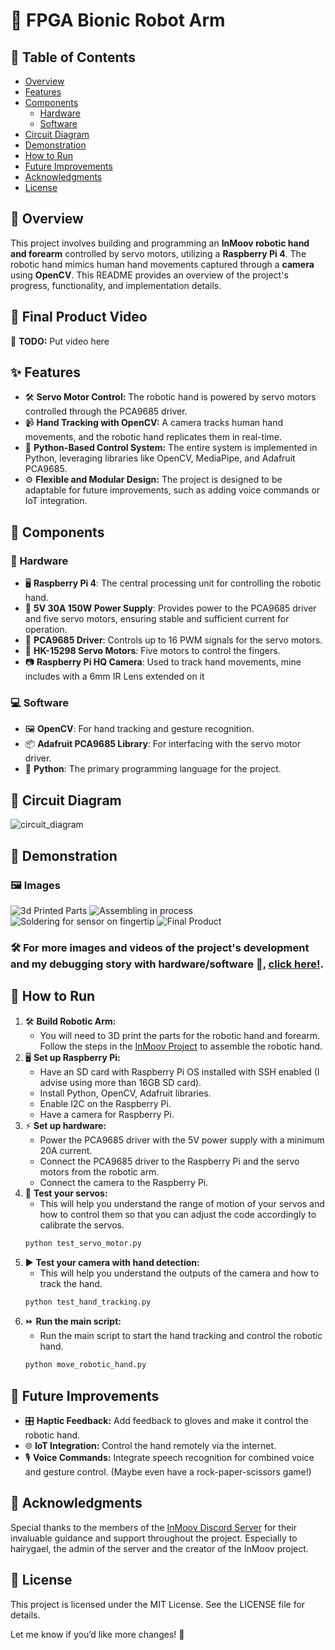 # 🤖 FPGA Bionic Robot Arm

## 📖 Table of Contents
- [Overview](#-overview)
- [Features](#-features)
- [Components](#-components)
  - [Hardware](#-hardware)
  - [Software](#-software)
- [Circuit Diagram](#-circuit-diagram)
- [Demonstration](#-demonstration)
- [How to Run](#-how-to-run)
- [Future Improvements](#-future-improvements)
- [Acknowledgments](#-acknowledgments)
- [License](#-license)

## 🌟 Overview

This project involves building and programming an **InMoov robotic hand and forearm** controlled by servo motors, utilizing a **Raspberry Pi 4**. The robotic hand mimics human hand movements captured through a **camera** using **OpenCV**. This README provides an overview of the project's progress, functionality, and implementation details.

## 🎥 Final Product Video

🚧 **TODO:** Put video here

## ✨ Features

- 🛠️ **Servo Motor Control:** The robotic hand is powered by servo motors controlled through the PCA9685 driver.
- 📹 **Hand Tracking with OpenCV:** A camera tracks human hand movements, and the robotic hand replicates them in real-time.
- 🐍 **Python-Based Control System:** The entire system is implemented in Python, leveraging libraries like OpenCV, MediaPipe, and Adafruit PCA9685.
- ⚙️ **Flexible and Modular Design:** The project is designed to be adaptable for future improvements, such as adding voice commands or IoT integration.

## 🧩 Components

### 🛒 Hardware

- 🖥️ **Raspberry Pi 4**: The central processing unit for controlling the robotic hand.
- 🔋 **5V 30A 150W Power Supply**: Provides power to the PCA9685 driver and five servo motors, ensuring stable and sufficient current for operation.
- 🧩 **PCA9685 Driver**: Controls up to 16 PWM signals for the servo motors.
- 💪 **HK-15298 Servo Motors**: Five motors to control the fingers.
- 📷 **Raspberry Pi HQ Camera**: Used to track hand movements, mine includes with a 6mm IR Lens extended on it

### 💻 Software

- 🖼️ **OpenCV**: For hand tracking and gesture recognition.
- 📦 **Adafruit PCA9685 Library**: For interfacing with the servo motor driver.
- 🐍 **Python**: The primary programming language for the project.

## 🔌 Circuit Diagram

![circuit_diagram](images/circuit_diagram.jpg)

## 📸 Demonstration

### 🖼️ Images

![3d Printed Parts](images/image1.jpg)
![Assembling in process](images/image2.jpg)
![Soldering for sensor on fingertip](images/image3.jpg)
![Final Product](images/image4.jpg)

### 🛠️ For more images and videos of the project's development and my debugging story with hardware/software 🤯, [click here!](images/README.md).

## 🚀 How to Run

1. 🛠️ **Build Robotic Arm:**
   - You will need to 3D print the parts for the robotic hand and forearm. Follow the steps in the [InMoov Project](https://inmoov.fr/hand-and-forarm/) to assemble the robotic hand.
2. 🖥️ **Set up Raspberry Pi:**
   - Have an SD card with Raspberry Pi OS installed with SSH enabled (I advise using more than 16GB SD card).
   - Install Python, OpenCV, Adafruit libraries.
   - Enable I2C on the Raspberry Pi.
   - Have a camera for Raspberry Pi.
3. ⚡ **Set up hardware:**
   - Power the PCA9685 driver with the 5V power supply with a minimum 20A current.
   - Connect the PCA9685 driver to the Raspberry Pi and the servo motors from the robotic arm.
   - Connect the camera to the Raspberry Pi.
4. 🔄 **Test your servos:**
   - This will help you understand the range of motion of your servos and how to control them so that you can adjust the code accordingly to calibrate the servos.
   ```bash
   python test_servo_motor.py
   ```
5. ▶️ **Test your camera with hand detection:**
   - This will help you understand the outputs of the camera and how to track the hand.
   ```bash
   python test_hand_tracking.py
   ```
6. ⏩ **Run the main script:**
    - Run the main script to start the hand tracking and control the robotic hand.
    ```bash
    python move_robotic_hand.py
    ``` 

## 🚧 Future Improvements

- 🎛️ **Haptic Feedback:** Add feedback to gloves and make it control the robotic hand.
- 🌐 **IoT Integration:** Control the hand remotely via the internet.
- 🎙️ **Voice Commands:** Integrate speech recognition for combined voice and gesture control. (Maybe even have a rock-paper-scissors game!)

## 🙌 Acknowledgments

Special thanks to the members of the [InMoov Discord Server](https://discord.gg/FKJ6GSEwHr) for their invaluable guidance and support throughout the project. Especially to hairygael, the admin of the server and the creator of the InMoov project.

## 📜 License

This project is licensed under the MIT License. See the LICENSE file for details.

Let me know if you’d like more changes! 🚀
